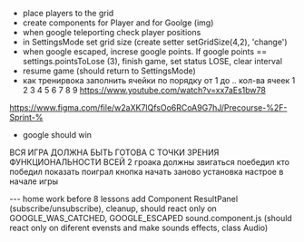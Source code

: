 - place players to the grid
- create components for Player and for Goolge (img)
- when google teleporting check player positions 
- in SettingsMode set grid size (create setter setGridSize(4,2), 'change')
- when google escaped, increse google points. If google points == settings.pointsToLose (3), finish game, set status LOSE, clear interval
- resume game (should return to SettingsMode)
- как тренирвока заполнить ячейки по порядку от 1 до .. кол-ва ячеек
1 2 3
4 5 6
7 8 9
https://www.youtube.com/watch?v=xx7aEs1bw78

https://www.figma.com/file/w2aXK7lQfsOo6RCoA9G7hJ/Precourse-%2F-Sprint-%

- google should win

ВСЯ ИГРА ДОЛЖНА БЫТЬ ГОТОВА С ТОЧКИ ЗРЕНИЯ ФУНКЦИОНАЛЬНОСТИ ВСЕЙ
2 гроака должны звигаться
поебедил кто победил показать
поиграл
кнопка начать заново
установка настрое в начале игры


--- home work before 8 lessons
add Component ResultPanel (subscribe/unsubscribe), cleanup, should react only on  GOOGLE_WAS_CATCHED, GOOGLE_ESCAPED
sound.component.js (should react only on diferent evensts and make sounds effects,  class Audio)